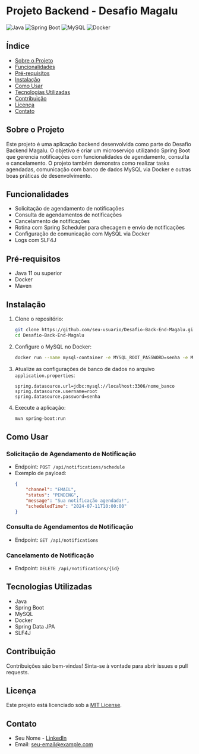 # Projeto Backend - Desafio Magalu

![Java](https://img.shields.io/badge/Java-ED8B00?style=for-the-badge&logo=java&logoColor=white)
![Spring Boot](https://img.shields.io/badge/Spring%20Boot-6DB33F?style=for-the-badge&logo=spring-boot&logoColor=white)
![MySQL](https://img.shields.io/badge/MySQL-4479A1?style=for-the-badge&logo=mysql&logoColor=white)
![Docker](https://img.shields.io/badge/Docker-2496ED?style=for-the-badge&logo=docker&logoColor=white)

## Índice
- [Sobre o Projeto](#sobre-o-projeto)
- [Funcionalidades](#funcionalidades)
- [Pré-requisitos](#pré-requisitos)
- [Instalação](#instalação)
- [Como Usar](#como-usar)
- [Tecnologias Utilizadas](#tecnologias-utilizadas)
- [Contribuição](#contribuição)
- [Licença](#licença)
- [Contato](#contato)

## Sobre o Projeto
Este projeto é uma aplicação backend desenvolvida como parte do Desafio Backend Magalu. O objetivo é criar um microserviço utilizando Spring Boot que gerencia notificações com funcionalidades de agendamento, consulta e cancelamento. O projeto também demonstra como realizar tasks agendadas, comunicação com banco de dados MySQL via Docker e outras boas práticas de desenvolvimento.

## Funcionalidades
- Solicitação de agendamento de notificações
- Consulta de agendamentos de notificações
- Cancelamento de notificações
- Rotina com Spring Scheduler para checagem e envio de notificações
- Configuração de comunicação com MySQL via Docker
- Logs com SLF4J

## Pré-requisitos
- Java 11 ou superior
- Docker
- Maven

## Instalação
1. Clone o repositório:
    ```bash
    git clone https://github.com/seu-usuario/Desafio-Back-End-Magalu.git
    cd Desafio-Back-End-Magalu
    ```
2. Configure o MySQL no Docker:
    ```bash
    docker run --name mysql-container -e MYSQL_ROOT_PASSWORD=senha -e MYSQL_DATABASE=nome_banco -p 3306:3306 -d mysql
    ```
3. Atualize as configurações de banco de dados no arquivo `application.properties`:
    ```properties
    spring.datasource.url=jdbc:mysql://localhost:3306/nome_banco
    spring.datasource.username=root
    spring.datasource.password=senha
    ```
4. Execute a aplicação:
    ```bash
    mvn spring-boot:run
    ```

## Como Usar
### Solicitação de Agendamento de Notificação
- Endpoint: `POST /api/notifications/schedule`
- Exemplo de payload:
    ```json
    {
        "channel": "EMAIL",
        "status": "PENDING",
        "message": "Sua notificação agendada!",
        "scheduledTime": "2024-07-11T10:00:00"
    }
    ```

### Consulta de Agendamentos de Notificação
- Endpoint: `GET /api/notifications`

### Cancelamento de Notificação
- Endpoint: `DELETE /api/notifications/{id}`

## Tecnologias Utilizadas
- Java
- Spring Boot
- MySQL
- Docker
- Spring Data JPA
- SLF4J

## Contribuição
Contribuições são bem-vindas! Sinta-se à vontade para abrir issues e pull requests.

## Licença
Este projeto está licenciado sob a [MIT License](LICENSE).

## Contato
- Seu Nome - [LinkedIn](https://linkedin.com/in/seu-perfil)
- Email: seu-email@example.com
